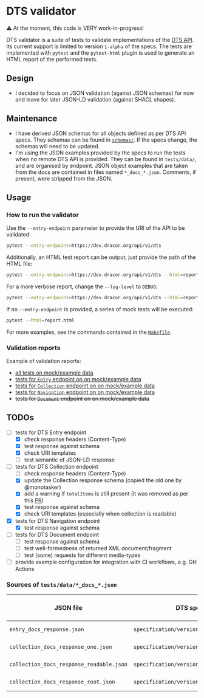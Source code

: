 # DTS validator

⚠️ At the moment, this code is VERY work-in-progress!

DTS validator is a suite of tests to validate implementations of the [DTS API](https://w3id.org/dts). Its current support is limited to version `1-alpha` of the specs. The tests are implemented with `pytest` and the `pytest-html` plugin is used to generate an HTML report of the performed tests. 

## Design

- I decided to focus on JSON validation (against JSON schemas) for now and leave for later JSON-LD validation (against SHACL shapes). 

## Maintenance

- I have derived JSON schemas for all objects defined as per DTS API specs. They schemas can be found in [`schemas/`](./schemas/). If the specs change, the schemas will need to be updated.
- I'm using the JSON examples provided by the specs to run the tests when no remote DTS API is provided. They can be found in `tests/data/`, and are organised by endpoint. JSON object examples that are taken from the docs are contained in files named `*_docs_*.json`. Comments, if present, were stripped from the JSON. 

## Usage
### How to run the validator

Use the `--entry-endpoint` parameter to provide the URI of the API to be validated:

```bash
pytest --entry-endpoint=https://dev.dracor.org/api/v1/dts
```

Additionally, an HTML test report can be output; just provide the path of the HTML file:

```bash
pytest --entry-endpoint=https://dev.dracor.org/api/v1/dts --html=report.html
```

For a more verbose report, change the `--log-level` to `DEBUG`:

```bash
pytest --entry-endpoint=https://dev.dracor.org/api/v1/dts --html=report.html --log-cli-level=debug
```

If no `--entry-endpoint` is provided, a series of mock tests will be executed:

```bash
pytest --html=report.html
```

For more examples, see the commands contained in the [`Makefile`](./Makefile).

### Validation reports

Example of validation reports:
- [all tests on mock/example data](https://htmlpreview.github.io/?https://github.com/mromanello/DTS-validator/blob/main/reports/report.html)
- [tests for `Entry` endpoint on on mock/example data](https://htmlpreview.github.io/?https://github.com/mromanello/DTS-validator/blob/main/reports/report-entry.html)
- [tests for `Collection` endpoint on on mock/example data](https://htmlpreview.github.io/?https://github.com/mromanello/DTS-validator/blob/main/reports/report-collection.html)
- [tests for `Navigation` endpoint on on mock/example data](https://htmlpreview.github.io/?https://github.com/mromanello/DTS-validator/blob/main/reports/report-navigation.html)
- ~~tests for `Document` endpoint on on mock/example data~~

## TODOs

- [ ] tests for DTS Entry endpoint
    - [x] check response headers (Content-Type)
    - [x] test response against schema
    - [x] check URI templates 
    - [ ] test semantic of JSON-LD response
- [ ] tests for DTS Collection endpoint
    - [ ] check response headers (Content-Type)
    - [x] update the Collection response schema (copied the old one by @monotasker)
    - [x] add a warning if `totalItems` is still present (it was removed as per this [PR](https://github.com/distributed-text-services/specifications/pull/251#event-12925576483))
    - [x] test response against schema
    - [x] check URI templates (especially when collection is readable)
- [x] tests for DTS Navigation endpoint
    - [x] test response against schema
- [ ] tests for DTS Document endpoint
    - [ ] test response against schema
    - [ ] test well-formedness of returned XML document/fragment
    - [ ] test (some) requests for different media-types
- [ ] provide example configuration for integration with CI workflows, e.g. GH Actions

### Sources of `tests/data/*_docs_*.json`

| JSON file | DTS specs file| Lines in file |
|-----------|----------------------|---------|
| `entry_docs_response.json` | `specification/versions/unstable/README.md`| 176-186|
| `collection_docs_response_one.json` | `specification/versions/unstable/README.md` | 326-374 |
| `collection_docs_response_readable.json` | `specification/versions/unstable/README.md` | 473-521 |
| `collection_docs_response_root.json` | `specification/versions/unstable/README.md` | 267-313 |



